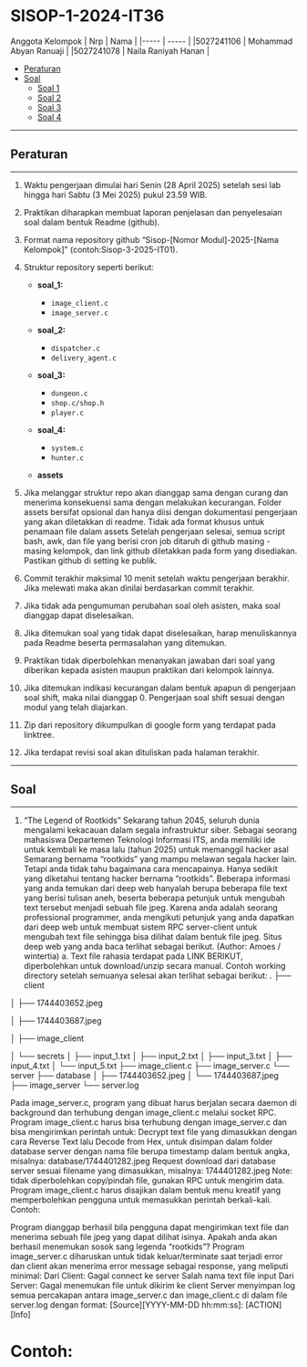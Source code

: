 # SISOP-1-2024-IT36

Anggota Kelompok
|     Nrp    |                Nama              |
|-----       | -----                            |
|5027241106  | Mohammad Abyan Ranuaji           |
|5027241078  | Naila Raniyah Hanan              |


- [Peraturan](#peraturan)
- [Soal](#soal)
  - [Soal 1](#soal-1)
  - [Soal 2](#soal-2)
  - [Soal 3](#soal-3)
  - [Soal 4](#soal-4)
 
---
## Peraturan
---
1. Waktu pengerjaan dimulai hari Senin (28 April 2025) setelah sesi lab hingga hari Sabtu (3 Mei 2025) pukul 23.59 WIB.
2. Praktikan diharapkan membuat laporan penjelasan dan penyelesaian soal dalam bentuk Readme (github).
3. Format nama repository github “Sisop-[Nomor Modul]-2025-[Nama Kelompok]” (contoh:Sisop-3-2025-IT01).
4. Struktur repository seperti berikut:
   - **soal_1:**
     - `image_client.c`
     - `image_server.c`
   - **soal_2:**
     - `dispatcher.c`
     - `delivery_agent.c`
   - **soal_3:**
     - `dungeon.c`
     - `shop.c/shop.h`
     - `player.c`
   - **soal_4:**
     - `system.c`
     - `hunter.c`
    
   - **assets**

5. Jika melanggar struktur repo akan dianggap sama dengan curang dan menerima konsekuensi sama dengan melakukan kecurangan. Folder assets bersifat opsional dan hanya diisi dengan dokumentasi pengerjaan yang akan diletakkan di readme. Tidak ada format khusus untuk penamaan file dalam assets
Setelah pengerjaan selesai, semua script bash, awk, dan file yang berisi cron job ditaruh di github masing - masing kelompok, dan link github diletakkan pada form yang disediakan. Pastikan github di setting ke publik.
6. Commit terakhir maksimal 10 menit setelah waktu pengerjaan berakhir. Jika melewati maka akan dinilai berdasarkan commit terakhir.
7. Jika tidak ada pengumuman perubahan soal oleh asisten, maka soal dianggap dapat diselesaikan.
9. Jika ditemukan soal yang tidak dapat diselesaikan, harap menuliskannya pada Readme beserta permasalahan yang ditemukan.
10. Praktikan tidak diperbolehkan menanyakan jawaban dari soal yang diberikan kepada asisten maupun praktikan dari kelompok lainnya.
11. Jika ditemukan indikasi kecurangan dalam bentuk apapun di pengerjaan soal shift, maka nilai dianggap 0.
Pengerjaan soal shift sesuai dengan modul yang telah diajarkan.
12. Zip dari repository dikumpulkan di google form yang terdapat pada linktree.
13. Jika terdapat revisi soal akan dituliskan pada halaman terakhir.

 ---
## Soal
 ---  
 1. “The Legend of Rootkids” 
Sekarang tahun 2045, seluruh dunia mengalami kekacauan dalam segala infrastruktur siber. Sebagai seorang mahasiswa Departemen Teknologi Informasi ITS, anda memiliki ide untuk kembali ke masa lalu (tahun 2025) untuk memanggil hacker asal Semarang bernama “rootkids” yang mampu melawan segala hacker lain. Tetapi anda tidak tahu bagaimana cara mencapainya.
Hanya sedikit yang diketahui tentang hacker bernama “rootkids”. Beberapa informasi yang anda temukan dari deep web hanyalah berupa beberapa file text yang berisi tulisan aneh, beserta beberapa petunjuk untuk mengubah text tersebut menjadi sebuah file jpeg.
Karena anda adalah seorang professional programmer, anda mengikuti petunjuk yang anda dapatkan dari deep web untuk membuat sistem RPC server-client untuk mengubah text file sehingga bisa dilihat dalam bentuk file jpeg. Situs deep web yang anda baca terlihat sebagai berikut. (Author: Amoes / wintertia)
a. Text file rahasia terdapat pada LINK BERIKUT, diperbolehkan untuk download/unzip secara manual. Contoh working directory setelah semuanya selesai akan terlihat sebagai berikut:
.
├── client

│   ├── 1744403652.jpeg

│   ├── 1744403687.jpeg

│   ├── image_client

│   └── secrets
│       ├── input_1.txt
│       ├── input_2.txt
│       ├── input_3.txt
│       ├── input_4.txt
│       └── input_5.txt
├── image_client.c
├── image_server.c
└── server
    ├── database
    │   ├── 1744403652.jpeg
    │   └── 1744403687.jpeg
    ├── image_server
    └── server.log

Pada image_server.c, program yang dibuat harus berjalan secara daemon di background dan terhubung dengan image_client.c melalui socket RPC.
Program image_client.c harus bisa terhubung dengan image_server.c dan bisa mengirimkan perintah untuk:
Decrypt text file yang dimasukkan dengan cara Reverse Text lalu Decode from Hex, untuk disimpan dalam folder database server dengan nama file berupa timestamp dalam bentuk angka, misalnya: database/1744401282.jpeg
Request download dari database server sesuai filename yang dimasukkan, misalnya: 1744401282.jpeg
Note: tidak diperbolehkan copy/pindah file, gunakan RPC untuk mengirim data.
Program image_client.c harus disajikan dalam bentuk menu kreatif yang memperbolehkan pengguna untuk memasukkan perintah berkali-kali. Contoh:


Program dianggap berhasil bila pengguna dapat mengirimkan text file dan menerima sebuah file jpeg yang dapat dilihat isinya. Apakah anda akan berhasil menemukan sosok sang legenda “rootkids”?
Program image_server.c diharuskan untuk tidak keluar/terminate saat terjadi error dan client akan menerima error message sebagai response, yang meliputi minimal:
Dari Client:
Gagal connect ke server
Salah nama text file input
Dari Server:
Gagal menemukan file untuk dikirim ke client
Server menyimpan log semua percakapan antara image_server.c dan image_client.c di dalam file server.log dengan format:
[Source][YYYY-MM-DD hh:mm:ss]: [ACTION] [Info]
# Contoh:



